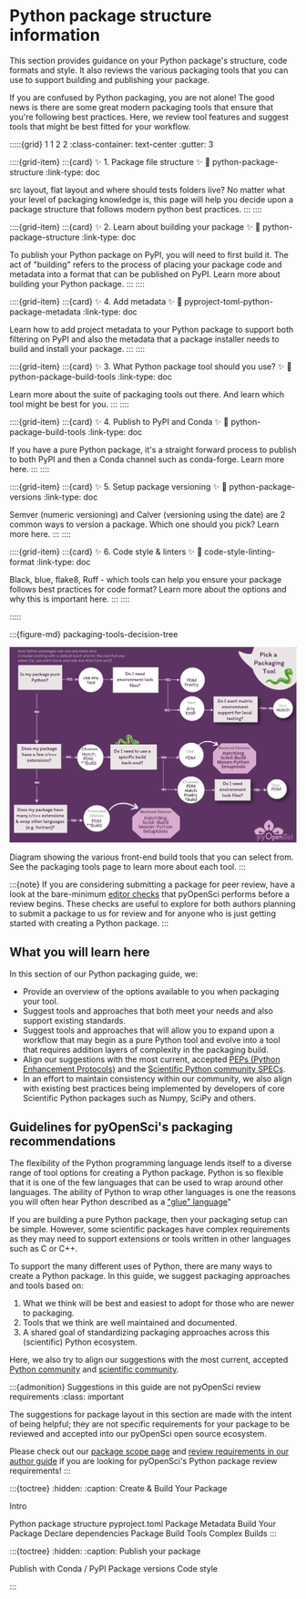 # Python package structure information

This section provides guidance on your Python package's structure, code formats
and style. It also reviews the various packaging tools that you can use to
support building and publishing your package.

If you are confused by Python packaging, you are not alone! The good news is
there are some great modern packaging tools that ensure that you're following
best practices. Here, we review tool features and suggest tools that might be
best fitted for your workflow.

:::::{grid} 1 1 2 2
:class-container: text-center
:gutter: 3

::::{grid-item}
:::{card} ✨ 1. Package file structure ✨
:link: python-package-structure
:link-type: doc

src layout, flat layout and where should tests folders live? No matter what your level of packaging knowledge is, this page will help you decide upon a package structure that follows modern python best practices.
:::
::::

::::{grid-item}
:::{card} ✨ 2. Learn about building your package ✨
:link: python-package-structure
:link-type: doc

To publish your Python package on PyPI, you will need to first build it. The act
of "building" refers to the process of placing your package code and
metadata into a format that can be published on PyPI. Learn more about building
your Python package.
:::
::::


::::{grid-item}
:::{card} ✨ 4. Add metadata ✨
:link: pyproject-toml-python-package-metadata
:link-type: doc

Learn how to add project metadata to your Python package to support both
filtering on PyPI and also the metadata that a package installer needs to
build and install your package.
:::
::::

::::{grid-item}
:::{card} ✨ 3. What Python package tool should you use? ✨
:link: python-package-build-tools
:link-type: doc

Learn more about the suite of packaging tools out there.
And learn which tool might be best for you.
:::
::::

::::{grid-item}
:::{card} ✨ 4. Publish to PyPI and Conda ✨
:link: python-package-build-tools
:link-type: doc

If you have a pure Python package, it's a straight forward
process to publish to both PyPI and then a Conda channel such as
conda-forge. Learn more here.
:::
::::

::::{grid-item}
:::{card} ✨ 5. Setup package versioning ✨
:link: python-package-versions
:link-type: doc

Semver (numeric versioning) and Calver (versioning using the date) are 2
common ways to version a package. Which one should you pick? Learn more here.
:::
::::

::::{grid-item}
:::{card} ✨ 6. Code style & linters ✨
:link: code-style-linting-format
:link-type: doc

Black, blue, flake8, Ruff - which tools can help you ensure your
package follows best practices for code format? Learn more about the options
and why this is important here.
:::
::::

:::::

:::{figure-md} packaging-tools-decision-tree

<img src="../images/python-package-tools-decision-tree.png" alt="Figure showing a decision tree with the various packaging tool front-end and back-end options." width="700px">

Diagram showing the various front-end build tools that you can select from.
See the packaging tools page to learn more about each tool.
:::

:::{note}
If you are considering submitting a package for peer review, have a look
at the bare-minimum [editor checks](https://www.pyopensci.org/software-peer-review/how-to/editor-in-chief-guide.html#editor-checklist-template)
that pyOpenSci performs before a review begins. These checks are useful
to explore for both authors planning to submit a package to us for review
and for anyone who is just getting started with creating a Python package.
:::

## What you will learn here

In this section of our Python packaging guide, we:

- Provide an overview of the options available to you when packaging your
  tool.
- Suggest tools and approaches that both meet your needs and also support
  existing standards.
- Suggest tools and approaches that will allow you to expand upon a workflow
  that may begin as a pure Python tool and evolve into a tool that requires
  addition layers of complexity in the packaging build.
- Align our suggestions with the most current, accepted
  [PEPs (Python Enhancement Protocols)](https://peps.python.org/pep-0000/)
  and the [Scientific Python community SPECs](https://scientific-python.org/specs/).
- In an effort to maintain consistency within our community, we also align
  with existing best practices being implemented by developers of core
  Scientific Python packages such as Numpy, SciPy and others.

## Guidelines for pyOpenSci's packaging recommendations

The flexibility of the Python programming language lends itself to a diverse
range of tool options for creating a Python package. Python is so flexible that
it is one of the few languages that can be used to wrap around other languages.
The ability of Python to wrap other languages is one the reasons you will often
hear Python described as a ["glue" language](https://numpy.org/doc/stable/user/c-info.python-as-glue.html)"

If you are building a pure Python package, then your packaging setup can be
simple. However, some scientific packages have complex requirements as they may
need to support extensions or tools written in other languages such as C or C++.

To support the many different uses of Python, there are many ways to create a
Python package. In this guide, we suggest packaging approaches and tools based on:

1. What we think will be best and easiest to adopt for those who are newer to
   packaging.
2. Tools that we think are well maintained and documented.
3. A shared goal of standardizing packaging approaches across this (scientific)
   Python ecosystem.

Here, we also try to align our suggestions with the most current, accepted
[Python community](https://packaging.python.org/en/latest/) and [scientific community](https://scientific-python.org/specs/).

:::{admonition} Suggestions in this guide are not pyOpenSci review requirements
:class: important

The suggestions for package layout in this section are made with the
intent of being helpful; they are not specific requirements for your
package to be reviewed and accepted into our pyOpenSci open source ecosystem.

Please check out our [package scope page](https://www.pyopensci.org/software-peer-review/about/package-scope.html)
and [review requirements in our author guide](https://www.pyopensci.org/software-peer-review/how-to/author-guide.html#)
if you are looking for pyOpenSci's Python package review requirements!
:::

:::{toctree}
:hidden:
:caption: Create & Build Your Package

Intro <self>

Python package structure <python-package-structure>
pyproject.toml Package Metadata <pyproject-toml-python-package-metadata>
Build Your Package <python-package-distribution-files-sdist-wheel>
Declare dependencies <declare-dependencies>
Package Build Tools <python-package-build-tools>
Complex Builds <complex-python-package-builds>
:::

:::{toctree}
:hidden:
:caption: Publish your package

Publish with Conda / PyPI <publish-python-package-pypi-conda>
Package versions <python-package-versions>
Code style <code-style-linting-format>

:::
